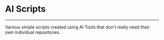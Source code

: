 # AI Scripts
--- 
Various simple scripts created using AI Tools that don't really need their own individual repositories.
